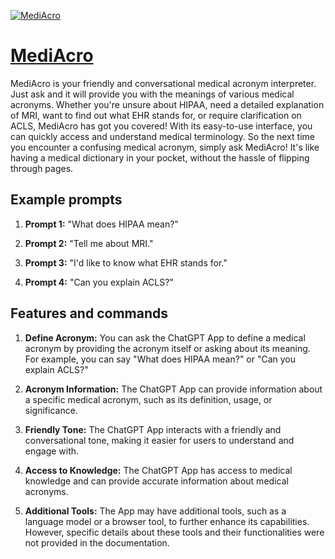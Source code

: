 [![MediAcro](https://files.oaiusercontent.com/file-ELDehaprATvddcDnOsVMF36h?se=2123-10-18T06%3A28%3A42Z&sp=r&sv=2021-08-06&sr=b&rscc=max-age%3D31536000%2C%20immutable&rscd=attachment%3B%20filename%3Dbb7f0072-16a6-4d83-bb6a-222ee7507756.png&sig=siM7TFb3o20RRaUHgY0ZGcgLm7firryQrPYEkRvfKdg%3D)](https://chat.openai.com/g/g-EmO6kYI6M-mediacro)

# [MediAcro](https://chat.openai.com/g/g-EmO6kYI6M-mediacro)

MediAcro is your friendly and conversational medical acronym interpreter. Just ask and it will provide you with the meanings of various medical acronyms. Whether you're unsure about HIPAA, need a detailed explanation of MRI, want to find out what EHR stands for, or require clarification on ACLS, MediAcro has got you covered! With its easy-to-use interface, you can quickly access and understand medical terminology. So the next time you encounter a confusing medical acronym, simply ask MediAcro! It's like having a medical dictionary in your pocket, without the hassle of flipping through pages.

## Example prompts

1. **Prompt 1:** "What does HIPAA mean?"

2. **Prompt 2:** "Tell me about MRI."

3. **Prompt 3:** "I'd like to know what EHR stands for."

4. **Prompt 4:** "Can you explain ACLS?"

## Features and commands

1. **Define Acronym:** You can ask the ChatGPT App to define a medical acronym by providing the acronym itself or asking about its meaning. For example, you can say "What does HIPAA mean?" or "Can you explain ACLS?"

2. **Acronym Information:** The ChatGPT App can provide information about a specific medical acronym, such as its definition, usage, or significance.

3. **Friendly Tone:** The ChatGPT App interacts with a friendly and conversational tone, making it easier for users to understand and engage with.

4. **Access to Knowledge:** The ChatGPT App has access to medical knowledge and can provide accurate information about medical acronyms.

5. **Additional Tools:** The App may have additional tools, such as a language model or a browser tool, to further enhance its capabilities. However, specific details about these tools and their functionalities were not provided in the documentation.